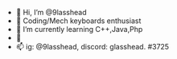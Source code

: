 - 👋 Hi, I’m @9lasshead
- 👀 Coding/Mech keyboards enthusiast
- 🌱 I’m currently learning C++,Java,Php
- 💞️ 
- 📫 ig: @9lasshead, discord: glasshead. #3725

<!---
9lasshead/9lasshead is a ✨ special ✨ repository because its `README.md` (this file) appears on your GitHub profile.
You can click the Preview link to take a look at your changes.
--->
